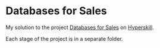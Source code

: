 # Databases for Sales

My solution to the project [Databases for Sales](hhttps://hyperskill.org/projects/358?track=40) on [Hyperskill](https://hyperskill.org).

Each stage of the project is in a separate folder.
